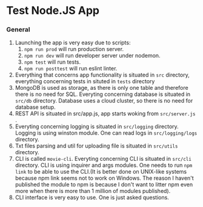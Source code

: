 # Test Node.JS App

### General
1. Launching the app is very easy due to scripts:
    1. ```npm run prod``` will run production server.
    1. ```npm run dev``` will run developer server under nodemon.
    1. ```npm test``` will run tests.
    1. ```npm run posttest``` will run eslint linter.
1. Everything that concerns app functionality is situated in ```src``` directory, everything concerning tests in situted in ```tests``` directory
1. MongoDB is used as storage, as there is only one table and therefore there is no need for SQL. Everyting concerning database is situated in ```src/db``` directory. Database uses a cloud cluster, so there is no need for database setup.
1. REST API is situated in src/app.js, app starts woking from ```src/server.js``` .
1. Everyting concerning logging is situated in ```src/logging``` directory. Logging is using winston module. One can read logs in ```src/logging/logs``` directory.
1. Txt files parsing and util for uploading file is situated in ```src/utils``` directory.
1. CLI is called ```movie-cli```. Everyting concerning CLI is situated in ```src/cli``` directory. CLI is using inquirer and args modules. One needs to run ```npm link``` to be able to use the CLI.(It is better done on UNIX-like systems because npm link seems not to work on Windows. The reason I haven't published the module to npm is because I don't want to litter npm even more when there is more than 1 million of modules published).
1. CLI interface is very easy to use. One is just asked questions.